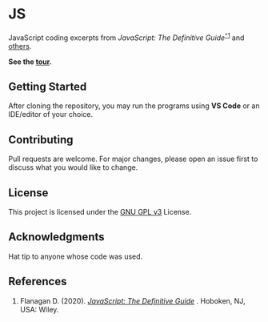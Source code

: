 # JS

JavaScript coding excerpts from *JavaScript: The Definitive Guide*<sup>[^1](#Flan20)</sup> 
and [others](#references).

**See the [tour](TourJS.md).**


## Getting Started

After cloning the repository, you may run the programs using **VS Code** or an IDE/editor of your choice.

## Contributing

Pull requests are welcome. For major changes, please open an issue first to discuss what you would like to change.

## License

This project is licensed under the [GNU GPL v3](https://choosealicense.com/licenses/gpl-3.0/) License.

## Acknowledgments

Hat tip to anyone whose code was used.

## References

1. Flanagan D. (2020). <a id="Flan20" href="https://www.oreilly.com/library/view/javascript-the-definitive/9781491952016/">_JavaScript: The Definitive Guide_</a>
. Hoboken, NJ, USA: Wiley.

